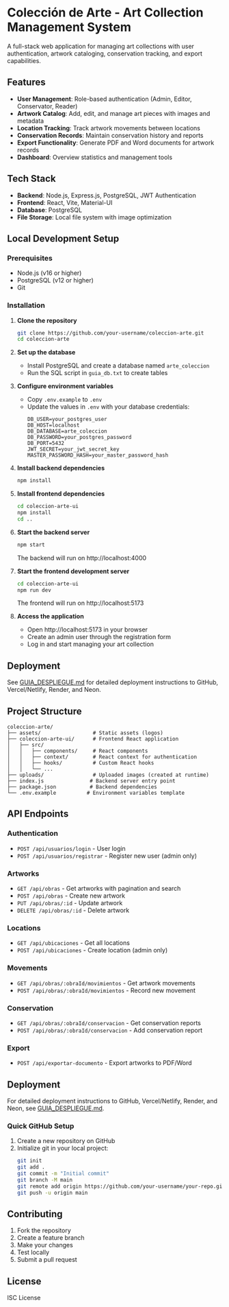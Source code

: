 # Colección de Arte - Art Collection Management System

A full-stack web application for managing art collections with user authentication, artwork cataloging, conservation tracking, and export capabilities.

## Features

- **User Management**: Role-based authentication (Admin, Editor, Conservator, Reader)
- **Artwork Catalog**: Add, edit, and manage art pieces with images and metadata
- **Location Tracking**: Track artwork movements between locations
- **Conservation Records**: Maintain conservation history and reports
- **Export Functionality**: Generate PDF and Word documents for artwork records
- **Dashboard**: Overview statistics and management tools

## Tech Stack

- **Backend**: Node.js, Express.js, PostgreSQL, JWT Authentication
- **Frontend**: React, Vite, Material-UI
- **Database**: PostgreSQL
- **File Storage**: Local file system with image optimization

## Local Development Setup

### Prerequisites

- Node.js (v16 or higher)
- PostgreSQL (v12 or higher)
- Git

### Installation

1. **Clone the repository**
   ```bash
   git clone https://github.com/your-username/coleccion-arte.git
   cd coleccion-arte
   ```

2. **Set up the database**
   - Install PostgreSQL and create a database named `arte_coleccion`
   - Run the SQL script in `guia_db.txt` to create tables

3. **Configure environment variables**
   - Copy `.env.example` to `.env`
   - Update the values in `.env` with your database credentials:
     ```
     DB_USER=your_postgres_user
     DB_HOST=localhost
     DB_DATABASE=arte_coleccion
     DB_PASSWORD=your_postgres_password
     DB_PORT=5432
     JWT_SECRET=your_jwt_secret_key
     MASTER_PASSWORD_HASH=your_master_password_hash
     ```

4. **Install backend dependencies**
   ```bash
   npm install
   ```

5. **Install frontend dependencies**
   ```bash
   cd coleccion-arte-ui
   npm install
   cd ..
   ```

6. **Start the backend server**
   ```bash
   npm start
   ```
   The backend will run on http://localhost:4000

7. **Start the frontend development server**
   ```bash
   cd coleccion-arte-ui
   npm run dev
   ```
   The frontend will run on http://localhost:5173

8. **Access the application**
   - Open http://localhost:5173 in your browser
   - Create an admin user through the registration form
   - Log in and start managing your art collection

## Deployment

See [GUIA_DESPLIEGUE.md](GUIA_DESPLIEGUE.md) for detailed deployment instructions to GitHub, Vercel/Netlify, Render, and Neon.

## Project Structure

```
coleccion-arte/
├── assets/                 # Static assets (logos)
├── coleccion-arte-ui/      # Frontend React application
│   ├── src/
│   │   ├── components/     # React components
│   │   ├── context/        # React context for authentication
│   │   ├── hooks/          # Custom React hooks
│   │   └── ...
├── uploads/                # Uploaded images (created at runtime)
├── index.js               # Backend server entry point
├── package.json           # Backend dependencies
└── .env.example          # Environment variables template
```

## API Endpoints

### Authentication
- `POST /api/usuarios/login` - User login
- `POST /api/usuarios/registrar` - Register new user (admin only)

### Artworks
- `GET /api/obras` - Get artworks with pagination and search
- `POST /api/obras` - Create new artwork
- `PUT /api/obras/:id` - Update artwork
- `DELETE /api/obras/:id` - Delete artwork

### Locations
- `GET /api/ubicaciones` - Get all locations
- `POST /api/ubicaciones` - Create location (admin only)

### Movements
- `GET /api/obras/:obraId/movimientos` - Get artwork movements
- `POST /api/obras/:obraId/movimientos` - Record new movement

### Conservation
- `GET /api/obras/:obraId/conservacion` - Get conservation reports
- `POST /api/obras/:obraId/conservacion` - Add conservation report

### Export
- `POST /api/exportar-documento` - Export artworks to PDF/Word

## Deployment

For detailed deployment instructions to GitHub, Vercel/Netlify, Render, and Neon, see [GUIA_DESPLIEGUE.md](GUIA_DESPLIEGUE.md).

### Quick GitHub Setup

1. Create a new repository on GitHub
2. Initialize git in your local project:
   ```bash
   git init
   git add .
   git commit -m "Initial commit"
   git branch -M main
   git remote add origin https://github.com/your-username/your-repo.git
   git push -u origin main
   ```

## Contributing

1. Fork the repository
2. Create a feature branch
3. Make your changes
4. Test locally
5. Submit a pull request

## License

ISC License